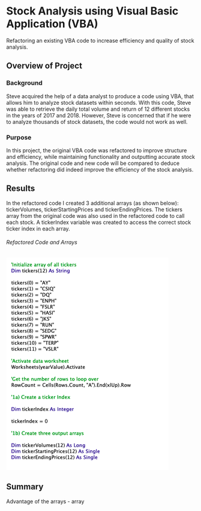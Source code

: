 # Stock Analysis using Visual Basic Application (VBA)
Refactoring an existing VBA code to increase efficiency and quality of stock analysis. 

## Overview of Project 
### Background
Steve acquired the help of a data analyst to produce a code using VBA, that allows him to analyze stock datasets within seconds. With this code, Steve was able to retrieve the daily total volume and return of 12 different stocks in the years of 2017 and 2018. However, Steve is concerned that if he were to analyze thousands of stock datasets, the code would not work as well. 

### Purpose
In this project, the original VBA code was refactored to improve structure and efficiency, while maintaining functionality and outputting accurate stock analysis. The original code and new code will be compared to deduce whether refactoring did indeed improve the efficiency of the stock analysis.

## Results 
In the refactored code I created 3 additional arrays (as shown below): tickerVolumes, tickerStartingPrices and tickerEndingPrices. The tickers array from the original code was also used in the refactored code to call each stock. A tickerIndex variable was created to access the correct stock ticker index in each array. 

###### Refactored Code and Arrays
![Refactored Code and Arrays](Refactored_Code_Arrays.png)




## Summary 
Advantage of the arrays  - array 
